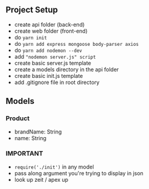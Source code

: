 ## Project Setup
- create api folder (back-end)
- create web folder (front-end)
- do ```yarn init```
- do ```yarn add express mongoose body-parser axios```
- do ```yarn add nodemon --dev```
- add ```"nodemon server.js" script```
- create basic server.js template
- create a models directory in the api folder
- create basic init.js template
- add .gitignore file in root directory

## Models

### Product
- brandName: String
- name: String

### IMPORTANT
- ```require('./init')``` in any model
- pass along argument you're trying to display in json
- look up zeit / apex up